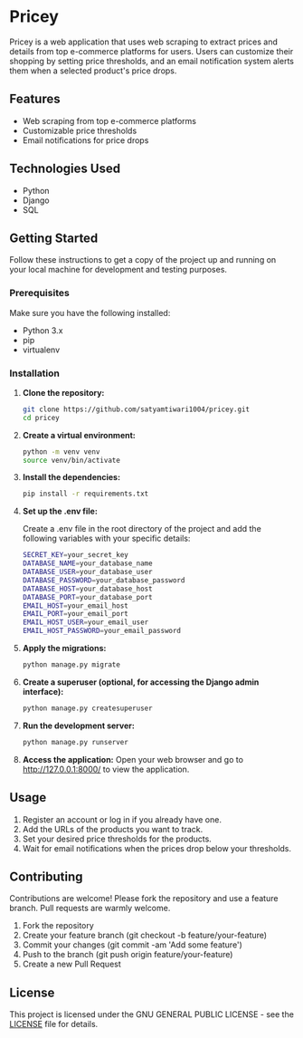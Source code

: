 # Pricey

Pricey is a web application that uses web scraping to extract prices and details from top e-commerce platforms for users. Users can customize their shopping by setting price thresholds, and an email notification system alerts them when a selected product's price drops.

## Features

- Web scraping from top e-commerce platforms
- Customizable price thresholds
- Email notifications for price drops

## Technologies Used

- Python
- Django
- SQL

## Getting Started

Follow these instructions to get a copy of the project up and running on your local machine for development and testing purposes.

### Prerequisites

Make sure you have the following installed:

- Python 3.x
- pip
- virtualenv

### Installation

1. **Clone the repository:**

   ```bash
   git clone https://github.com/satyamtiwari1004/pricey.git
   cd pricey
   
2. **Create a virtual environment:**

   ```bash
   python -m venv venv
   source venv/bin/activate  
   
3. **Install the dependencies:**

   ```bash 
   pip install -r requirements.txt

4. **Set up the .env file:**

   Create a .env file in the root directory of the project and add the following variables with your specific details:

   ```bash 
   SECRET_KEY=your_secret_key
   DATABASE_NAME=your_database_name
   DATABASE_USER=your_database_user
   DATABASE_PASSWORD=your_database_password
   DATABASE_HOST=your_database_host
   DATABASE_PORT=your_database_port
   EMAIL_HOST=your_email_host
   EMAIL_PORT=your_email_port
   EMAIL_HOST_USER=your_email_user
   EMAIL_HOST_PASSWORD=your_email_password
   
5. **Apply the migrations:**

   ```bash
   python manage.py migrate

6. **Create a superuser (optional, for accessing the Django admin interface):**

   ```bash
   python manage.py createsuperuser

7. **Run the development server:**

   ```bash
   python manage.py runserver

8. **Access the application:**
Open your web browser and go to http://127.0.0.1:8000/ to view the application.

## Usage

1.	Register an account or log in if you already have one.
2.	Add the URLs of the products you want to track.
3.	Set your desired price thresholds for the products.
4.	Wait for email notifications when the prices drop below your thresholds.

## Contributing

Contributions are welcome! Please fork the repository and use a feature branch. Pull requests are warmly welcome.

1.	Fork the repository
2.	Create your feature branch (git checkout -b feature/your-feature)
3.	Commit your changes (git commit -am 'Add some feature')
4.	Push to the branch (git push origin feature/your-feature)
5.	Create a new Pull Request
	
## License   

This project is licensed under the GNU GENERAL PUBLIC LICENSE - see the [LICENSE](https://github.com/satyamtiwari1004/pricey/blob/main/LICENSE) file for details.
